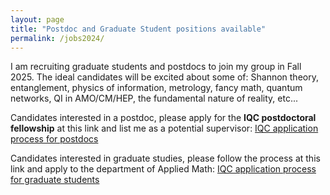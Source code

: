 ```yaml
---
layout: page
title: "Postdoc and Graduate Student positions available"
permalink: /jobs2024/
---
```


I am recruiting graduate students and postdocs to join my group in Fall 2025. The ideal candidates will be excited about some of: Shannon theory, entanglement, physics of information, metrology, fancy math, quantum networks, QI in AMO/CM/HEP, the fundamental nature of reality, etc...



Candidates interested in a postdoc, please apply for the **IQC postdoctoral fellowship** at this link and list me as a potential supervisor:
[IQC application process for postdocs](https://uwaterloo.ca/institute-for-quantum-computing/research/available-positions)


Candidates interested in graduate studies, please follow the process at this link and apply to the department of Applied Math:
[IQC application process for graduate students](https://uwaterloo.ca/institute-for-quantum-computing/graduate-studies/admissions)


